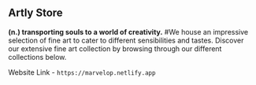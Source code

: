 ## Artly Store

**(n.) transporting souls to a world of creativity.**
#We house an impressive selection of fine art to cater to different sensibilities and tastes. Discover our extensive fine art collection by browsing through our different collections below.

Website Link - `https://marvelop.netlify.app`
 
